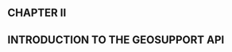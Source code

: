 <h2 class="chapterTitle top"> CHAPTER II </h2>  
<h2 class="chapterTitle bottom"> INTRODUCTION TO THE GEOSUPPORT API </h2>
